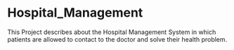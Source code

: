 # Hospital_Management
This Project describes about the Hospital Management System in which patients are allowed to contact to the doctor and solve their health problem.
